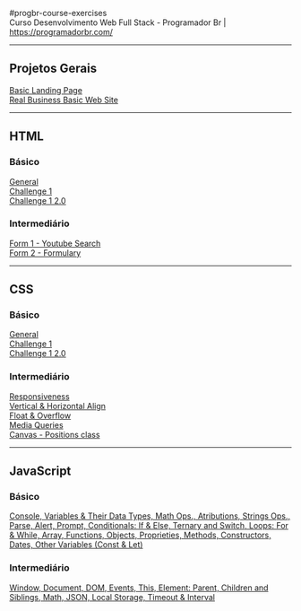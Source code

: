#progbr-course-exercises  
Curso Desenvolvimento Web Full Stack - Programador Br | https://programadorbr.com/

---

## Projetos Gerais

[Basic Landing Page](Projetos%20Gerais/Pagina%20de%20Captura/index.html)  
[Real Business Basic Web Site](Projetos%20Gerais/Desafio%20-%20Negocio%20Real/index.html)

---

## HTML

### Básico

[General](HTML/basico/Dev/index.html)  
[Challenge 1](HTML/basico/Challenge%201%20-%20HTML%20Basico/index.html)  
[Challenge 1 2.0](HTML/basico/Challenge%201%20-%20HTML%20Basico%202.0/index.html)

### Intermediário

[Form 1 - Youtube Search](HTML/intermediario/formulario/formulary%201%20-%20form/index.html)  
[Form 2 - Formulary](HTML/intermediario/formulario/formulary%202%20-%20inputs-select/index.html)

---

## CSS

### Básico

[General](https://allrez44.github.io/progbr-course-exercises/CSS/basico/Dev%202/index.html)  
[Challenge 1](https://allrez44.github.io/progbr-course-exercises/CSS/basico/Challenge%201%20-%20CSS%20Basico/index.html)  
[Challenge 1 2.0](https://allrez44.github.io/progbr-course-exercises/CSS/basico/Challenge%201%20-%20CSS%20Basico%202.0/index.html)

### Intermediário

[Responsiveness](https://allrez44.github.io/progbr-course-exercises/CSS/intermediario/Responsividade/index.html)  
[Vertical & Horizontal Align](https://allrez44.github.io/progbr-course-exercises/CSS/intermediario/alinhamento%20vertical/index.html)  
[Float & Overflow](https://allrez44.github.io/progbr-course-exercises/CSS/intermediario/float%20e%20overflow/index.html)  
[Media Queries](https://allrez44.github.io/progbr-course-exercises/CSS/intermediario/media%20queries/index.html)  
[Canvas - Positions class](https://allrez44.github.io/progbr-course-exercises/CSS/intermediario/quadro%20-%20aula%20de%20positions/quadro.html)

---

## JavaScript

### Básico

[Console, Variables & Their Data Types, Math Ops., Atributions, Strings Ops., Parse, Alert, Prompt, Conditionals: If & Else, Ternary and Switch, Loops: For & While, Array, Functions, Objects, Proprieties, Methods, Constructors, Dates, Other Variables (Const & Let)](https://allrez44.github.io/progbr-course-exercises/JavaScript/basico/commands/index.html)

### Intermediário

[Window, Document, DOM, Events, This, Element: Parent, Children and Siblings, Math, JSON, Local Storage, Timeout & Interval ](https://allrez44.github.io/progbr-course-exercises/JavaScript/intermediario/index.html)
